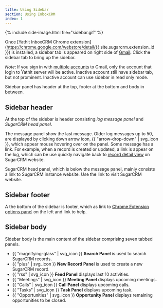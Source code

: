 ```yaml
---
title: Using Sidebar
section: Using InboxCRM
index: 1
---
```


{% include side-image.html file="sidebar.gif" %}

Once [Yathit InboxCRM Chrome extension](https://chrome.google.com/webstore/detail/{{ site.sugarcrm.extension_id }}) is installed, a sidebar tab is appeared on right side of [Gmail](https://mail.google.com). Click the sidebar tab to bring up the sidebar.

*Note*: If you sign in with [multiple accounts](https://support.google.com/accounts/answer/1721977) to Gmail, only the account that login to Yathit server will be active. Inactive account still have sidebar tab, but not prominent. Inactive account can use sidebar in read only mode.

Sidebar panel has header at the top, footer at the bottom and body in between.

## Sidebar header

At the top of the sidebar is header consisting _log message panel_ and _SugarCRM head panel_.

The message panel show the last message. Older log messages up to 50, are displayed by clicking down arrow icon, {{ "arrow-drop-down" | svg_icon }}, which appear mouse hovering over on the panel. Some message has a link. For example, when a record is created or updated, a link is appear on the log, which can be use quickly navigate back to [record detail view](http://support.sugarcrm.com/02_Documentation/01_Sugar_Editions/02_Sugar_Enterprise/Sugar_Enterprise_6.5/Application_Guide/02_User_Interface/#Detail_View) on SugarCRM website.

SugarCRM head panel, which is below the message panel, mainly consists a link to SugarCRM instance website. Use the link to visit SugarCRM website.

## Sidebar footer

A the bottom of the sidebar is footer, which as link to [Chrome Extension options panel](https://developer.chrome.com/extensions/options) on the left and link to help.

## Sidebar body

Sidebar body is the main content of the sidebar comprising seven tabbed panels.

* {{ "magnifying-glass" | svg_icon }} **Search Panel** is used to search SugarCRM records.
* {{ "plus" | svg_icon }} **New Record Panel** is used to create a new SugarCRM record.
* {{ "rss" | svg_icon }} **Feed Panel** displays last 10 activities.
* {{ "Meetings" | svg_icon }} **Meeting Panel** displays upcoming meetings.
* {{ "Calls" | svg_icon }} **Call Panel** displays upcoming calls.
* {{ "Tasks" | svg_icon }} **Task Panel** displays upcoming task.
* {{ "Opportunities" | svg_icon }} **Opportunity Panel** displays remaining opportunities to be closed.
